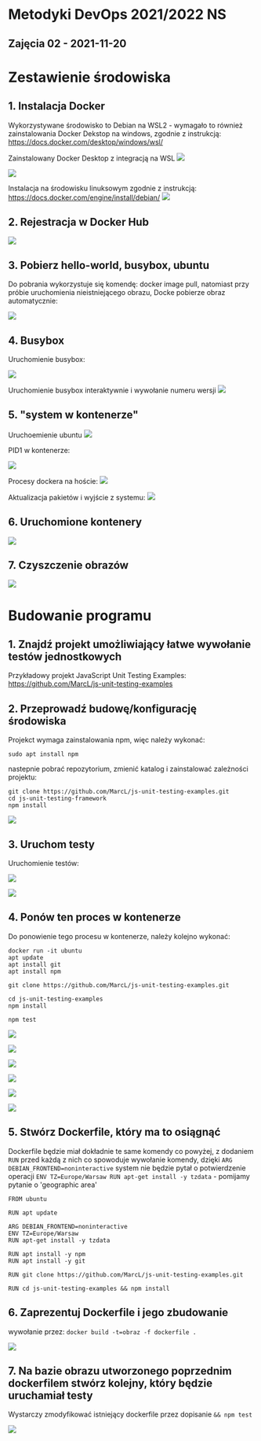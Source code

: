 # Metodyki DevOps 2021/2022 NS
Zajęcia 02 - 2021-11-20
---
# Zestawienie środowiska
## 1. Instalacja Docker
Wykorzystywane środowisko to Debian na WSL2 - wymagało to również zainstalowania Docker Dekstop na windows, zgodnie z instrukcją: 
https://docs.docker.com/desktop/windows/wsl/

Zainstalowany Docker Desktop z integracją na WSL
![](img_02/01_windows_docker.png)

![](img_02/01_dockerwindows.png)

Instalacja na środowisku linuksowym zgodnie z instrukcją:
https://docs.docker.com/engine/install/debian/
![](img_02/01_dockerversion.png)

## 2. Rejestracja w Docker Hub
![](img_02/01_dockerhub.png)

## 3. Pobierz hello-world, busybox, ubuntu

Do pobrania wykorzystuje się komendę: docker image pull, natomiast przy próbie uruchomienia nieistniejącego obrazu, Docke pobierze obraz automatycznie:

![](img_02/03_helloworld.png)

## 4. Busybox

Uruchomienie busybox:

![](img_02/03_busybox.png)

Uruchomienie busybox interaktywnie i wywołanie numeru wersji
![](img_02/03_busybox_02.png)

## 5. "system w kontenerze"

Uruchoemienie ubuntu
![](img_02/05_system.png)

PID1 w kontenerze:

![](img_02/05_pid1.png)

Procesy dockera na hoście:
![](img_02/05_procesdocker.png)

Aktualizacja pakietów i wyjście z systemu:
![](img_02/05_updatexit.png)

## 6. Uruchomione kontenery

![](img_02/06_kontenery.png)

## 7. Czyszczenie obrazów

![](img_02/07_prune.png)

# Budowanie programu

## 1. Znajdź projekt umożliwiający łatwe wywołanie testów jednostkowych

Przykładowy projekt JavaScript Unit Testing Examples: https://github.com/MarcL/js-unit-testing-examples

## 2. Przeprowadź budowę/konfigurację środowiska

Projekct wymaga zainstalowania npm, więc należy wykonać:
```
sudo apt install npm
```
nastepnie pobrać repozytorium, zmienić katalog i zainstalować zależności projektu:
```
git clone https://github.com/MarcL/js-unit-testing-examples.git
cd js-unit-testing-framework
npm install
```

![](img_02/001_setup.png)

## 3. Uruchom testy
Uruchomienie testów:

![](img_02/002_test.png)

![](img_02/003_test.png)

## 4. Ponów ten proces w kontenerze

Do ponowienie tego procesu w kontenerze, należy kolejno wykonać:

```
docker run -it ubuntu
apt update
apt install git
apt install npm

git clone https://github.com/MarcL/js-unit-testing-examples.git

cd js-unit-testing-examples
npm install

npm test
```
![](img_02/01_apt_update.png)

![](img_02/02_apt_install_git.png)

![](img_02/02_apt_install_npm.png)

![](img_02/03_git_clone.png)

![](img_02/04_npm_install.png)

![](img_02/05_npm_test.png)

## 5. Stwórz Dockerfile, który ma to osiągnąć

Dockerfile będzie miał dokładnie te same komendy co powyżej, z dodaniem ```RUN``` przed każdą z nich  co spowoduje wywołanie komendy,
dzięki ```ARG DEBIAN_FRONTEND=noninteractive``` system nie będzie pytał o potwierdzenie operacji
```ENV TZ=Europe/Warsaw RUN apt-get install -y tzdata``` - pomijamy pytanie o 'geographic area'

```
FROM ubuntu

RUN apt update

ARG DEBIAN_FRONTEND=noninteractive
ENV TZ=Europe/Warsaw
RUN apt-get install -y tzdata

RUN apt install -y npm
RUN apt install -y git

RUN git clone https://github.com/MarcL/js-unit-testing-examples.git

RUN cd js-unit-testing-examples && npm install
```

## 6. Zaprezentuj Dockerfile i jego zbudowanie

wywołanie przez:
```docker build -t=obraz -f dockerfile .```

![](img_02/06_dockerfile.png)


## 7. Na bazie obrazu utworzonego poprzednim dockerfilem stwórz kolejny, który będzie uruchamiał testy

Wystarczy zmodyfikować istniejący dockerfile przez dopisanie ```&& npm test```

![](img_02/07_dockerfile.png)
